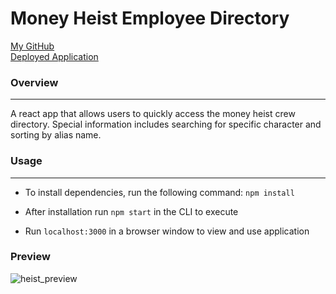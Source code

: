 # Money Heist Employee Directory

[My GitHub](https://github.com/asharma1398)
<br>
[Deployed Application](https://asharma1398.github.io/Money-Heist-Employee-Directory/)

### Overview 
***

A react app that allows users to quickly access the money heist crew directory. Special information includes searching for specific character and sorting by alias name. 

### Usage 
***

- To install dependencies, run the following command: ```npm install```

- After installation run ```npm start``` in the CLI to execute

- Run ```localhost:3000``` in a browser window to view and use application

### Preview

![heist_preview](public/moneyHeist.gif)